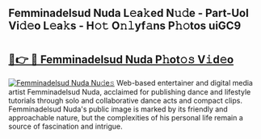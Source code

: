 ## Femminadelsud Nuda L𝚎a𝚔ed N𝚞𝚍e - Part-UoI Vi𝚍𝚎o L𝚎a𝚔s - H𝚘𝚝 O𝚗𝚕yf𝚊ns P𝚑𝚘tos uiGC9

# <h2><a href="http://kf18g0.oniu.top/?m=Femminadelsud+Nuda">🔗👉 🔴 Femminadelsud Nuda P𝚑ot𝚘𝚜 V𝚒d𝚎o</a></h2>

[![Femminadelsud Nuda Nu𝚍e𝚜](https://i.imgur.com/0qMVB7G.gif)](http://kf18g0.oniu.top/?m=Femminadelsud+Nuda)
Web-based entertainer and digital media artist Femminadelsud Nuda, acclaimed for publishing dance and lifestyle tutorials through solo and collaborative dance acts and compact clips. Femminadelsud Nuda's public image is marked by its friendly and approachable nature, but the complexities of his personal life remain a source of fascination and intrigue.  
